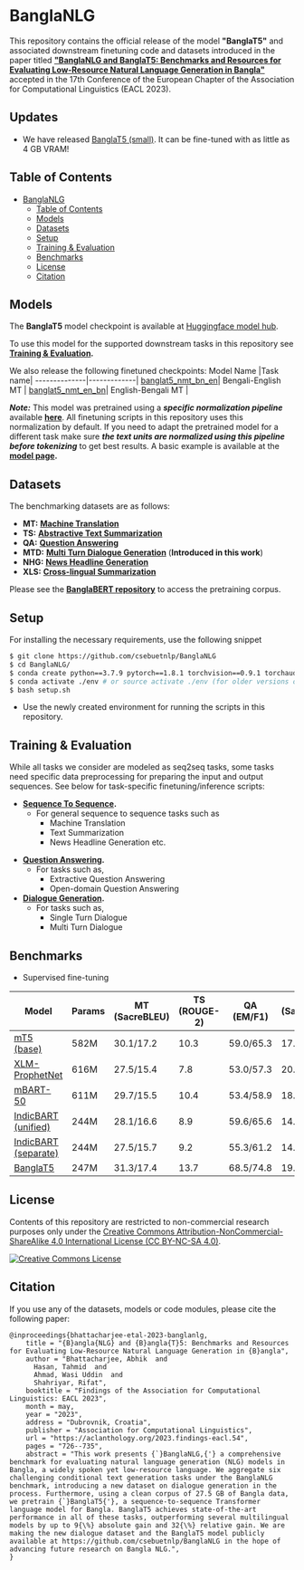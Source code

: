 # BanglaNLG

This repository contains the official release of the model **"BanglaT5"** and associated downstream finetuning code and datasets introduced in the paper titled [**"BanglaNLG and BanglaT5: Benchmarks and Resources for Evaluating Low-Resource
Natural Language Generation in Bangla"**](https://aclanthology.org/2023.findings-eacl.54/) accepted in the 17th Conference of the European Chapter
of the Association for Computational Linguistics (EACL 2023).

## Updates
* We have released [BanglaT5 (small)](https://huggingface.co/csebuetnlp/banglat5_small). It can be fine-tuned with as little as 4 GB VRAM!

## Table of Contents

- [BanglaNLG](#banglanlg)
  - [Table of Contents](#table-of-contents)
  - [Models](#models)
  - [Datasets](#datasets)
  - [Setup](#setup)
  - [Training & Evaluation](#training--evaluation)
  - [Benchmarks](#benchmarks)
  - [License](#license)
  - [Citation](#citation)

## Models

The **BanglaT5** model checkpoint is available at [Huggingface model hub](https://huggingface.co/csebuetnlp/banglat5).
  
To use this model for the supported downstream tasks in this repository see **[Training & Evaluation](#training--evaluation).**

We also release the following finetuned checkpoints:
Model Name        |Task name|
--------------|-------------|
[banglat5_nmt_bn_en](https://huggingface.co/csebuetnlp/banglat5_nmt_bn_en)| Bengali-English MT |
[banglat5_nmt_en_bn](https://huggingface.co/csebuetnlp/banglat5_nmt_en_bn)| English-Bengali MT |



***Note:*** This model was pretrained using a ***specific normalization pipeline*** available **[here](https://github.com/csebuetnlp/normalizer)**. All finetuning scripts in this repository uses this normalization by default. If you need to adapt the pretrained model for a different task make sure ***the text units are normalized using this pipeline before tokenizing*** to get best results. A basic example is available at the **[model page](https://huggingface.co/csebuetnlp/banglat5).**

## Datasets

The benchmarking datasets are as follows:
* **MT:** **[Machine Translation](https://github.com/csebuetnlp/banglanmt#datasets)**
* **TS:** **[Abstractive Text Summarization](https://huggingface.co/datasets/csebuetnlp/xlsum)**
* **QA:** **[Question Answering](https://huggingface.co/datasets/csebuetnlp/squad_bn)**
* **MTD:** **[Multi Turn Dialogue Generation](https://drive.google.com/file/d/1qPmNN6qA4evbh4cD_BDDTCFOwMu4H2JS/view?usp=sharing)** (**Introduced in this work**)
* **NHG:** **[News Headline Generation](https://huggingface.co/datasets/csebuetnlp/xlsum)**
* **XLS:** **[Cross-lingual Summarization](https://huggingface.co/datasets/csebuetnlp/CrossSum)**

Please see the **[BanglaBERT repository](https://github.com/csebuetnlp/banglabert#datasets)** to access the pretraining corpus.

## Setup

For installing the necessary requirements, use the following snippet
```bash
$ git clone https://github.com/csebuetnlp/BanglaNLG
$ cd BanglaNLG/
$ conda create python==3.7.9 pytorch==1.8.1 torchvision==0.9.1 torchaudio==0.8.0 cudatoolkit=10.2 -c pytorch -p ./env
$ conda activate ./env # or source activate ./env (for older versions of anaconda)
$ bash setup.sh 
```
* Use the newly created environment for running the scripts in this repository.

## Training & Evaluation

While all tasks we consider are modeled as seq2seq tasks, some tasks need specific data preprocessing for preparing the input and output sequences.
See below for task-specific finetuning/inference scripts:

* **[Sequence To Sequence](seq2seq/).**
  - For general sequence to sequence tasks such as
    - Machine Translation
    - Text Summarization 
    - News Headline Generation etc.
- **[Question Answering](question_answering/).**
    - For tasks such as,
      - Extractive Question Answering
      - Open-domain Question Answering
- **[Dialogue Generation](dialogue_generation/).**
    - For tasks such as,
      - Single Turn Dialogue
      - Multi Turn Dialogue
  
## Benchmarks
 
* Supervised fine-tuning

|     Model          |   Params   |     MT (SacreBLEU)    |      TS (ROUGE-2)     |      QA (EM/F1)   |   MTD (SacreBLEU-1)  |  NHG (ROUGE-2) |  XLS (ROUGE-2) |
|--------------------|------------|-----------------------|------------------------|-------------------|--------------------|----------------|----------------|
|[mT5 (base)](https://huggingface.co/google/mt5-base) | 582M  | 30.1/17.2 | 10.3 | 59.0/65.3 | 17.5 |  9.6 | 2.7/0.7 |
|[XLM-ProphetNet](https://huggingface.co/microsoft/xprophetnet-large-wiki100-cased) | 616M | 27.5/15.4 | 7.8 | 53.0/57.3 | 20.0 | 9.5 | 6.2/2.7 |
|[mBART-50](https://huggingface.co/facebook/mbart-large-50) | 611M | 29.7/15.5 | 10.4 | 53.4/58.9 | 18.5 | 11.2 | 5.4/3.7 |
|[IndicBART (unified)](https://huggingface.co/ai4bharat/IndicBART) | 244M | 28.1/16.6 | 8.9 | 59.6/65.6 | 14.8 | 7.9 | 6.3/2.5 |
|[IndicBART (separate)](https://huggingface.co/ai4bharat/IndicBARTSS) | 244M | 27.5/15.7 | 9.2 | 55.3/61.2 | 14.1 | 9.1 | 5.3/2.4 |
|[BanglaT5](https://huggingface.co/csebuetnlp/banglat5) | 247M | 31.3/17.4 | 13.7 | 68.5/74.8 | 19.0 | 13.8 | 6.4/4.0 |
  
## License
Contents of this repository are restricted to non-commercial research purposes only under the [Creative Commons Attribution-NonCommercial-ShareAlike 4.0 International License (CC BY-NC-SA 4.0)](https://creativecommons.org/licenses/by-nc-sa/4.0/). 

<a rel="license" href="http://creativecommons.org/licenses/by-nc-sa/4.0/"><img alt="Creative Commons License" style="border-width:0" src="https://i.creativecommons.org/l/by-nc-sa/4.0/88x31.png" /></a>

## Citation
If you use any of the datasets, models or code modules, please cite the following paper:
```
@inproceedings{bhattacharjee-etal-2023-banglanlg,
    title = "{B}angla{NLG} and {B}angla{T}5: Benchmarks and Resources for Evaluating Low-Resource Natural Language Generation in {B}angla",
    author = "Bhattacharjee, Abhik  and
      Hasan, Tahmid  and
      Ahmad, Wasi Uddin  and
      Shahriyar, Rifat",
    booktitle = "Findings of the Association for Computational Linguistics: EACL 2023",
    month = may,
    year = "2023",
    address = "Dubrovnik, Croatia",
    publisher = "Association for Computational Linguistics",
    url = "https://aclanthology.org/2023.findings-eacl.54",
    pages = "726--735",
    abstract = "This work presents {`}BanglaNLG,{'} a comprehensive benchmark for evaluating natural language generation (NLG) models in Bangla, a widely spoken yet low-resource language. We aggregate six challenging conditional text generation tasks under the BanglaNLG benchmark, introducing a new dataset on dialogue generation in the process. Furthermore, using a clean corpus of 27.5 GB of Bangla data, we pretrain {`}BanglaT5{'}, a sequence-to-sequence Transformer language model for Bangla. BanglaT5 achieves state-of-the-art performance in all of these tasks, outperforming several multilingual models by up to 9{\%} absolute gain and 32{\%} relative gain. We are making the new dialogue dataset and the BanglaT5 model publicly available at https://github.com/csebuetnlp/BanglaNLG in the hope of advancing future research on Bangla NLG.",
}
```
